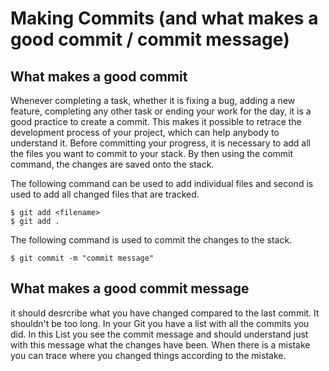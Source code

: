 # Making Commits (and what makes a good commit / commit message)
## What makes a good commit
Whenever completing a task, whether it is fixing a bug, adding a new feature, completing any other task or ending your work for the day, it is a good practice to create a commit. 
This makes it possible to retrace the development process of your project, which can help anybody to understand it. 
Before committing your progress, it is necessary to add all the files you want to commit to your stack. 
By then using the commit command, the changes are saved onto the stack. 

The following command can be used to add individual files and second is used to add all changed files that are tracked. 

    $ git add <filename> 
    $ git add .

The following command is used to commit the changes to the stack. 

    $ git commit -m "commit message"












## What makes a good commit message
it should desrcribe what you have changed compared to the last commit.
It shouldn't be too long.
In your Git you have a list with all the commits you did.
In this List you see the commit message and should understand just with this message what the changes have been.
When there is a mistake you can trace where you changed things according to the mistake.













